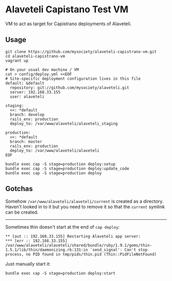 # Alaveteli Capistano Test VM

VM to act as target for Capistrano deployments of Alaveteli.

## Usage

    git clone https://github.com/mysociety/alaveteli-capistrano-vm.git
    cd alaveteli-capistrano-vm
    vagrant up

    # On your usual dev machine / VM
    cat > config/deploy.yml <<EOF
    # Site-specific deployment configuration lives in this file
    default: &default
      repository: git://github.com/mysociety/alaveteli.git
      server: 192.168.33.155
      user: alaveteli

    staging:
      <<: *default
      branch: develop
      rails_env: production
      deploy_to: /var/www/alaveteli/alaveteli_staging

    production:
      <<: *default
      branch: master
      rails_env: production
      deploy_to: /var/www/alaveteli/alaveteli
    EOF

    bundle exec cap -S stage=production deploy:setup
    bundle exec cap -S stage=production deploy:update_code
    bundle exec cap -S stage=production deploy

## Gotchas

Somehow `/var/www/alaveteli/alaveteli/current` is created as a directory.
Haven't looked in to it but you need to remove it so that the `current` symlink
can be created.

---

Sometimes thin doesn't start at the end of `cap deploy`:

    ** [out :: 192.168.33.155] Restarting Alaveteli app server:
    *** [err :: 192.168.33.155] /var/www/alaveteli/alaveteli/shared/bundle/ruby/1.9.1/gems/thin-1.5.1/lib/thin/daemonizing.rb:131:in `send_signal': Can't stop process, no PID found in tmp/pids/thin.pid (Thin::PidFileNotFound)

Just manually start it:

    bundle exec cap -S stage=production deploy:start
